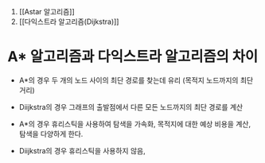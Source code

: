 1. [[Astar 알고리즘]]
2. [[다익스트라 알고리즘(Dijkstra)]]


# A\* 알고리즘과 다익스트라 알고리즘의 차이

-  A\*의 경우 두 개의 노드 사이의 최단 경로를 찾는데 유리 (목적지 노드까지의 최단거리)
- Diijkstra의 경우 그래프의 출발점에서 다른 모든 노드까지의 최단 경로를 계산 


- A\*의 경우 휴리스틱을 사용하여 탐색을 가속화, 목적지에 대한 예상 비용을 계산, 탐색을 다양하게 한다. 
- Diijkstra의 경우 휴리스틱을 사용하지 않음, 